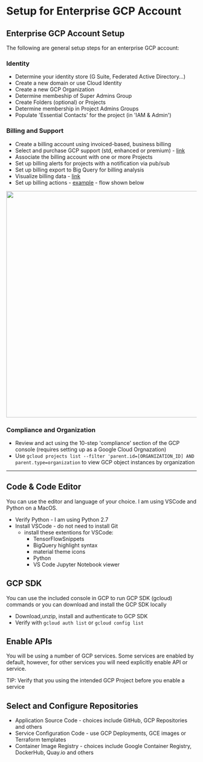 # Setup for Enterprise GCP Account

## Enterprise GCP Account Setup

The following are general setup steps for an enterprise GCP account:

### Identity

- Determine your identity store (G Suite, Federated Active Directory...)
- Create a new domain or use Cloud Identity
- Create a new GCP Organization
- Determine membeship of Super Admins Group
- Create Folders (optional) or Projects
- Determine membership in Project Admins Groups
- Populate 'Essential Contacts' for the project (in 'IAM & Admin')

### Billing and Support
- Create a billing account using invoiced-based, business billing
- Select and purchase GCP support (std, enhanced or premium) - [link](https://cloud.google.com/support/#support-plans)
- Associate the billing account with one or more Projects
- Set up billing alerts for projects with a notification via pub/sub
- Set up billing export to Big Query for billing analysis
- Visualize billing data - [link](https://cloud.google.com/billing/docs/how-to/visualize-data)
- Set up billing actions - [example](https://cloud.google.com/billing/docs/how-to/notify) - flow shown below

<img src="https://github.com/lynnlangit/gcp-essentials/blob/master/7_sample_data/images/billing-actions.png" width=600>

### Compliance and Organization

- Review and act using the 10-step 'compliance' section of the GCP console (requires setting up as a Google Cloud Orgnazation)
- Use `gcloud projects list --filter 'parent.id=[ORGANIZATION_ID] AND parent.type=organization` to view GCP object instances by organization

---

## Code & Code Editor

You can use the editor and language of your choice.  I am using VSCode and Python on a MacOS.
- Verify Python - I am using Python 2.7
- Install VSCode - do not need to install Git
    - install these extentions for VSCode: 
        - TensorFlowSnippets
        - BigQuery highlight syntax
        - material theme icons
        - Python
        - VS Code Jupyter Notebook viewer

## GCP SDK 
 
 You can use the included console in GCP to run GCP SDK (gcloud) commands or you can download and install the GCP SDK locally

 - Download,unzip, install and authenticate to GCP SDK
 - Verify with `gcloud auth list` or `gcloud config list`

 ## Enable APIs

 You will be using a number of GCP services.  Some services are enabled by default, however, for other services you will need explicitly enable API or service.  

TIP: Verify that you using the intended GCP Project before you enable a service

## Select and Configure Repositories

- Application Source Code - choices include GitHub, GCP Repositories and others
- Service Configuration Code - use GCP Deployments, GCE images or Terraform templates
- Container Image Registry - choices include Google Container Registry, DockerHub, Quay.io and others

